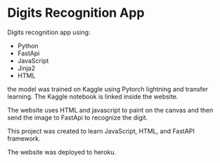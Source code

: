 # Digits Recognition App

Digits recognition app using:

* Python
* FastApi
* JavaScript
* Jinja2
* HTML

the model was trained on Kaggle using Pytorch lightning and transfer learning. The Kaggle notebook is linked inside the website.

The website uses HTML and javascript to paint on the canvas and then send the image to FastApi to recognize the digit.

This project was created to learn JavaScript, HTML, and FastAPI framework.

The website was deployed to heroku.